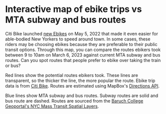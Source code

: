 # Interactive map of ebike trips vs MTA subway and bus routes

Citi Bike launched [new Ebikes](https://ride.citibikenyc.com/blog/new-york-meet-your-new-ebike) on May 5, 2022 that made it even easier for able-bodied New Yorkers to speed around town. In some cases, these riders may be choosing ebikes because they are preferable to their public transit options. Through this map, you can compare the routes ebikers took between 9 to 10am on March 6, 2023 against current MTA subway and bus routes. Can you spot routes that people prefer to ebike over taking the train or bus?

Red lines show the potential routes ebikers took. These lines are transparent, so the thicker the line, the more popular the route. Ebike trip data is from [Citi Bike](https://s3.amazonaws.com/tripdata/index.html). Routes are estimated using MapBox's [Directions API](https://docs.mapbox.com/api/navigation/directions/).

Blue lines show MTA subway and bus routes. Subway routes are solid and bus route are dashed. Routes are sourced from the [Baruch College Geoportal's NYC Mass Transit Spatial Layers](https://www.baruch.cuny.edu/confluence/display/geoportal/NYC+Mass+Transit+Spatial+Layers).